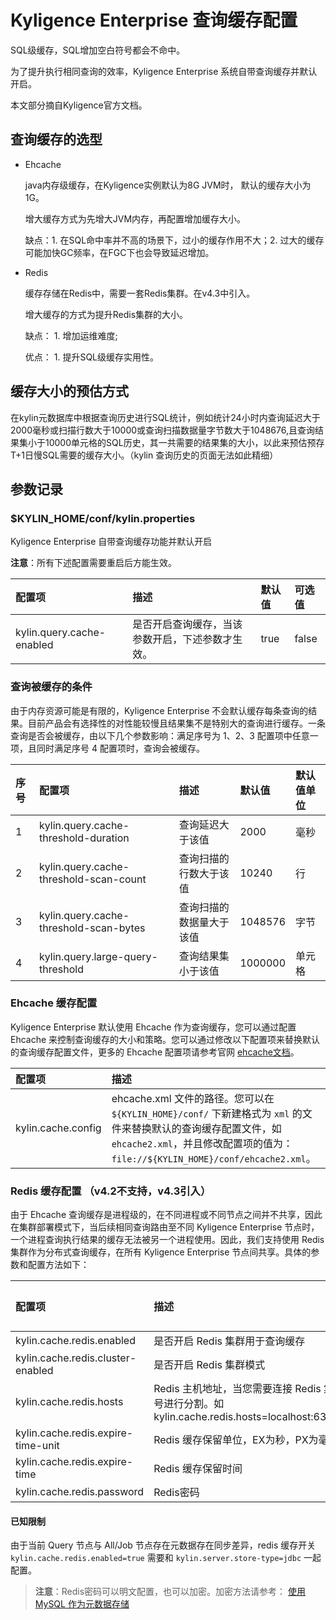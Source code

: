 # Kyligence Enterprise 查询缓存配置

SQL级缓存，SQL增加空白符号都会不命中。

为了提升执行相同查询的效率，Kyligence Enterprise 系统自带查询缓存并默认开启。

本文部分摘自Kyligence官方文档。

## 查询缓存的选型

- Ehcache

  java内存级缓存，在Kyligence实例默认为8G JVM时， 默认的缓存大小为1G。

  增大缓存方式为先增大JVM内存，再配置增加缓存大小。

  缺点：1. 在SQL命中率并不高的场景下，过小的缓存作用不大；2. 过大的缓存可能加快GC频率，在FGC下也会导致延迟增加。

- Redis

  缓存存储在Redis中，需要一套Redis集群。在v4.3中引入。

  增大缓存的方式为提升Redis集群的大小。

  缺点： 1. 增加运维难度;

  优点： 1. 提升SQL级缓存实用性。

## 缓存大小的预估方式

在kylin元数据库中根据查询历史进行SQL统计，例如统计24小时内查询延迟大于2000毫秒或扫描行数大于10000或查询扫描数据量字节数大于1048676,且查询结果集小于10000单元格的SQL历史，其一共需要的结果集的大小，以此来预估预存T+1日慢SQL需要的缓存大小。（kylin 查询历史的页面无法如此精细）

## 参数记录

### $KYLIN_HOME/conf/kylin.properties

Kyligence Enterprise 自带查询缓存功能并默认开启

**注意**：所有下述配置需要重启后方能生效。

| 配置项                    | 描述                                             | 默认值 | 可选值 |
| :------------------------ | :----------------------------------------------- | :----- | :----- |
| kylin.query.cache-enabled | 是否开启查询缓存，当该参数开启，下述参数才生效。 | true   | false  |

### 查询被缓存的条件

由于内存资源可能是有限的，Kyligence Enterprise 不会默认缓存每条查询的结果。目前产品会有选择性的对性能较慢且结果集不是特别大的查询进行缓存。一条查询是否会被缓存，由以下几个参数影响：满足序号为 1、2、3 配置项中任意一项，且同时满足序号 4 配置项时，查询会被缓存。

| 序号 | 配置项                                 | 描述                     | 默认值  | 默认值单位 |
| :--- | :------------------------------------- | :----------------------- | :------ | :--------- |
| 1    | kylin.query.cache-threshold-duration   | 查询延迟大于该值         | 2000    | 毫秒       |
| 2    | kylin.query.cache-threshold-scan-count | 查询扫描的行数大于该值   | 10240   | 行         |
| 3    | kylin.query.cache-threshold-scan-bytes | 查询扫描的数据量大于该值 | 1048576 | 字节       |
| 4    | kylin.query.large-query-threshold      | 查询结果集小于该值       | 1000000 | 单元格     |

### Ehcache 缓存配置

Kyligence Enterprise 默认使用 Ehcache 作为查询缓存，您可以通过配置 Ehcache 来控制查询缓存的大小和策略。您可以通过修改以下配置项来替换默认的查询缓存配置文件，更多的 Ehcache 配置项请参考官网 [ehcache文档](https://www.ehcache.org/generated/2.9.0/html/ehc-all/#page/Ehcache_Documentation_Set%2Fehcache_all.1.017.html%23)。

| 配置项             | 描述                                                         | 默认值                |
| :----------------- | :----------------------------------------------------------- | :-------------------- |
| kylin.cache.config | ehcache.xml 文件的路径。您可以在 `${KYLIN_HOME}/conf/` 下新建格式为 `xml` 的文件来替换默认的查询缓存配置文件，如 `ehcache2.xml`，并且修改配置项的值为： `file://${KYLIN_HOME}/conf/ehcache2.xml`。 | classpath:ehcache.xml |

### Redis 缓存配置 （v4.2不支持，v4.3引入）

由于 Ehcache 查询缓存是进程级的，在不同进程或不同节点之间并不共享，因此在集群部署模式下，当后续相同查询路由至不同 Kyligence Enterprise 节点时，一个进程查询执行结果的缓存无法被另一个进程使用。因此，我们支持使用 Redis 集群作为分布式查询缓存，在所有 Kyligence Enterprise 节点间共享。具体的参数和配置方法如下：

| 配置项                             | 描述                                                         | 默认值         | 可选值 |
| :--------------------------------- | :----------------------------------------------------------- | :------------- | :----- |
| kylin.cache.redis.enabled          | 是否开启 Redis 集群用于查询缓存                              | false          | true   |
| kylin.cache.redis.cluster-enabled  | 是否开启 Redis 集群模式                                      | false          | true   |
| kylin.cache.redis.hosts            | Redis 主机地址，当您需要连接 Redis 集群时，请使用逗号进行分割。如 kylin.cache.redis.hosts=localhost:6379,localhost:6380 | localhost:6379 |        |
| kylin.cache.redis.expire-time-unit | Redis 缓存保留单位，EX为秒，PX为毫秒                         | EX             | PX     |
| kylin.cache.redis.expire-time      | Redis 缓存保留时间                                           | 86400          |        |
| kylin.cache.redis.password         | Redis密码                                                    |                |        |

#### 已知限制

由于当前 Query 节点与 All/Job 节点存在元数据存在同步差异，redis 缓存开关 `kylin.cache.redis.enabled=true` 需要和 `kylin.server.store-type=jdbc` 一起配置。

> **注意**：Redis密码可以明文配置，也可以加密。加密方法请参考： [使用 MySQL 作为元数据存储](https://docs.kyligence.io/books/v4.3/zh-cn/installation/rdbms_metastore/mysql_metastore.cn.html)